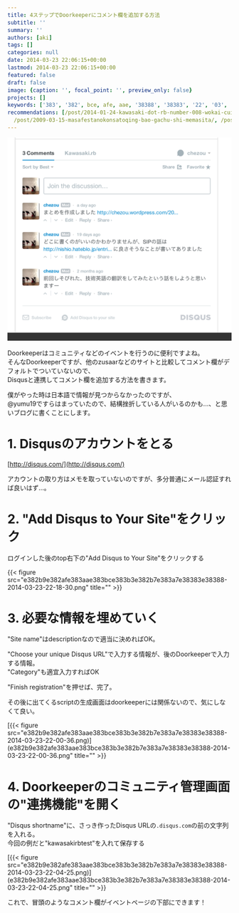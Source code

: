 ```yaml
---
title: 4ステップでDoorkeeperにコメント欄を追加する方法
subtitle: ''
summary: ''
authors: [aki]
tags: []
categories: null
date: 2014-03-23 22:06:15+00:00
lastmod: 2014-03-23 22:06:15+00:00
featured: false
draft: false
image: {caption: '', focal_point: '', preview_only: false}
projects: []
keywords: ['383', '382', bce, afe, aae, '38388', '38383', '22', '03', '2014']
recommendations: [/post/2014-01-24-kawasaki-dot-rb-number-008-wokai-cui-simasita-number-kwskrb/,
  /post/2009-03-15-masafestanokonsatoqing-bao-gachu-shi-memasita/, /post/2009-10-26-logitecgaodeioniben-qi-chu-sitekita/]
---
```


![画像](e382b9e382afe383aae383bce383b3e382b7e383a7e38383e38388-2014-03-23-22-22-17.png)

Doorkeeperはコミュニティなどのイベントを行うのに便利ですよね。  
そんなDoorkeeperですが、他のzusaarなどのサイトと比較してコメント欄がデフォルトでついていないので、  
Disqusと連携してコメント欄を追加する方法を書きます。

僕がやった時は日本語で情報が見つからなかったのですが、  
@yumu19ですらはまっていたので、結構挫折している人がいるのかも...、と思いブログに書くことにします。

# 1. Disqusのアカウントをとる

[http://disqus.com/](http://disqus.com/)

アカウントの取り方はメモを取っていないのですが、多分普通にメール認証すれば良いはず...。

# 2. "Add Disqus to Your Site"をクリック

ログインした後のtop右下の"Add Disqus to Your Site"をクリックする

{{< figure src="e382b9e382afe383aae383bce383b3e382b7e383a7e38383e38388-2014-03-23-22-18-30.png" title="" >}}

# 3. 必要な情報を埋めていく

"Site name"はdescriptionなので適当に決めればOK。

"Choose your unique Disqus URL"で入力する情報が、後のDoorkeeperで入力する情報。  
"Category"も適宜入力すればOK

"Finish registration"を押せば、完了。

その後に出てくるscriptの生成画面はdoorkeeperには関係ないので、気にしなくて良い。

[{{< figure src="e382b9e382afe383aae383bce383b3e382b7e383a7e38383e38388-2014-03-23-22-00-36.png)](e382b9e382afe383aae383bce383b3e382b7e383a7e38383e38388-2014-03-23-22-00-36.png" title="" >}}

# 4. Doorkeeperのコミュニティ管理画面の"連携機能"を開く

"Disqus shortname"に、さっき作ったDisqus URLの`.disqus.com`の前の文字列を入れる。  
今回の例だと"kawasakirbtest"を入れて保存する

[{{< figure src="e382b9e382afe383aae383bce383b3e382b7e383a7e38383e38388-2014-03-23-22-04-25.png)](e382b9e382afe383aae383bce383b3e382b7e383a7e38383e38388-2014-03-23-22-04-25.png" title="" >}}


これで、冒頭のようなコメント欄がイベントページの下部にできます！
